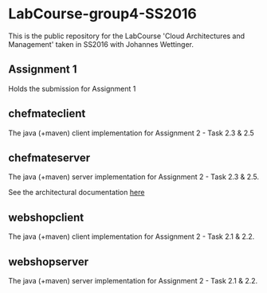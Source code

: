 # LabCourse-group4-SS2016
This is the public repository for the LabCourse 'Cloud Architectures and Management' taken in SS2016 with Johannes Wettinger.

## Assignment 1
Holds the submission for Assignment 1

## chefmateclient
The java (+maven) client implementation for Assignment 2 - Task 2.3 & 2.5

## chefmateserver
The java (+maven) server implementation for Assignment 2 - Task 2.3 & 2.5.

See the architectural documentation [here](https://github.com/tfreundo/LabCourse-group4-SS2016/wiki/ChefMateServer-Architecture)

## webshopclient
The java (+maven) client implementation for Assignment 2 - Task 2.1 & 2.2.

## webshopserver
The java (+maven) server implementation for Assignment 2 - Task 2.1 & 2.2.




